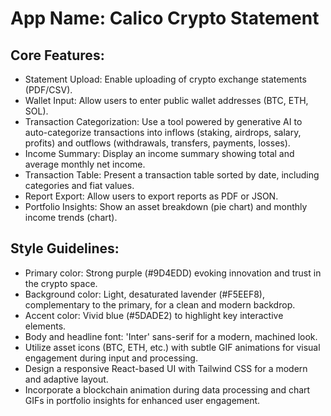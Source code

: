 # **App Name**: Calico Crypto Statement

## Core Features:

- Statement Upload: Enable uploading of crypto exchange statements (PDF/CSV).
- Wallet Input: Allow users to enter public wallet addresses (BTC, ETH, SOL).
- Transaction Categorization: Use a tool powered by generative AI to auto-categorize transactions into inflows (staking, airdrops, salary, profits) and outflows (withdrawals, transfers, payments, losses).
- Income Summary: Display an income summary showing total and average monthly net income.
- Transaction Table: Present a transaction table sorted by date, including categories and fiat values.
- Report Export: Allow users to export reports as PDF or JSON.
- Portfolio Insights: Show an asset breakdown (pie chart) and monthly income trends (chart).

## Style Guidelines:

- Primary color: Strong purple (#9D4EDD) evoking innovation and trust in the crypto space.
- Background color: Light, desaturated lavender (#F5EEF8), complementary to the primary, for a clean and modern backdrop.
- Accent color: Vivid blue (#5DADE2) to highlight key interactive elements.
- Body and headline font: 'Inter' sans-serif for a modern, machined look.
- Utilize asset icons (BTC, ETH, etc.) with subtle GIF animations for visual engagement during input and processing.
- Design a responsive React-based UI with Tailwind CSS for a modern and adaptive layout.
- Incorporate a blockchain animation during data processing and chart GIFs in portfolio insights for enhanced user engagement.